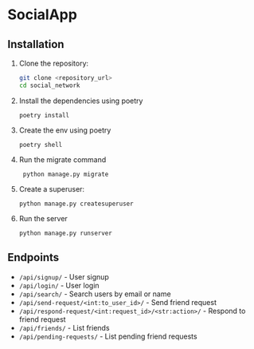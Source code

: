# SocialApp

## Installation

1. Clone the repository:
    ```bash
    git clone <repository_url>
    cd social_network
    ```
    
2. Install the dependencies using poetry
   ```
   poetry install
   ```

3. Create the env using poetry
   ```
   poetry shell
   ```
   
4. Run the migrate command
   ```
    python manage.py migrate
    ```

5. Create a superuser:
    ```
    python manage.py createsuperuser
    ```
    
6. Run the server
     ```
     python manage.py runserver
     ```

## Endpoints

- `/api/signup/` - User signup
- `/api/login/` - User login
- `/api/search/` - Search users by email or name
- `/api/send-request/<int:to_user_id>/` - Send friend request
- `/api/respond-request/<int:request_id>/<str:action>/` - Respond to friend request
- `/api/friends/` - List friends
- `/api/pending-requests/` - List pending friend requests
